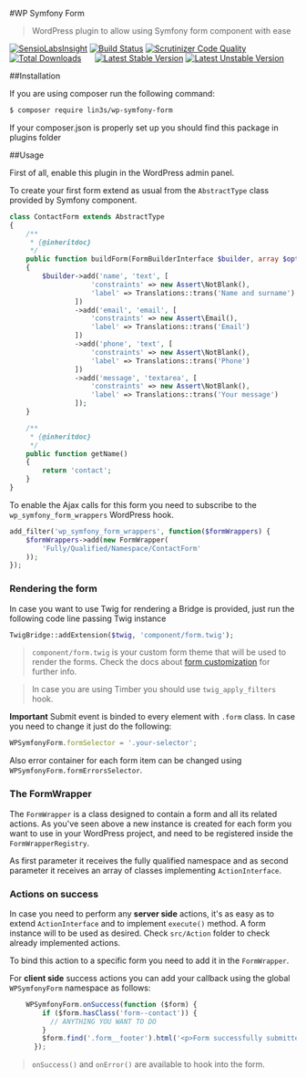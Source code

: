 #WP Symfony Form
> WordPress plugin to allow using Symfony form component with ease

[![SensioLabsInsight](https://insight.sensiolabs.com/projects/789d1ec9-6a7d-4b06-b55a-77b3d081cedc/mini.png)](https://insight.sensiolabs.com/projects/789d1ec9-6a7d-4b06-b55a-77b3d081cedc)
[![Build Status](https://travis-ci.org/LIN3S/WPSymfonyForm.svg?branch=master)](https://travis-ci.org/LIN3S/WPSymfonyForm)
[![Scrutinizer Code Quality](https://scrutinizer-ci.com/g/LIN3S/WPSymfonyForm/badges/quality-score.png?b=master)](https://scrutinizer-ci.com/g/LIN3S/WPSymfonyForm/?branch=master)
[![Total Downloads](https://poser.pugx.org/lin3s/wp-symfony-form/downloads)](https://packagist.org/packages/lin3s/wp-symfony-form)
&nbsp;&nbsp;&nbsp;&nbsp;
[![Latest Stable Version](https://poser.pugx.org/lin3s/wp-symfony-form/v/stable.svg)](https://packagist.org/packages/lin3s/wp-symfony-form)
[![Latest Unstable Version](https://poser.pugx.org/lin3s/wp-symfony-form/v/unstable.svg)](https://packagist.org/packages/lin3s/wp-symfony-form)
 
##Installation

If you are using composer run the following command:

```bash
$ composer require lin3s/wp-symfony-form
```

If your composer.json is properly set up you should find this package in plugins folder

##Usage

First of all, enable this plugin in the WordPress admin panel.

To create your first form extend as usual from the `AbstractType` class provided by Symfony component.

```php
class ContactForm extends AbstractType
{
    /**
     * {@inheritdoc}
     */
    public function buildForm(FormBuilderInterface $builder, array $options)
    {
        $builder->add('name', 'text', [
                    'constraints' => new Assert\NotBlank(),
                    'label' => Translations::trans('Name and surname')
                ])
                ->add('email', 'email', [
                    'constraints' => new Assert\Email(),
                    'label' => Translations::trans('Email')
                ])
                ->add('phone', 'text', [
                    'constraints' => new Assert\NotBlank(),
                    'label' => Translations::trans('Phone')
                ])
                ->add('message', 'textarea', [
                    'constraints' => new Assert\NotBlank(),
                    'label' => Translations::trans('Your message')
                ]);
    }

    /**
     * {@inheritdoc}
     */
    public function getName()
    {
        return 'contact';
    }
}
``` 

To enable the Ajax calls for this form you need to subscribe to the `wp_symfony_form_wrappers` WordPress hook.

```php
add_filter('wp_symfony_form_wrappers', function($formWrappers) {
    $formWrappers->add(new FormWrapper(
        'Fully/Qualified/Namespace/ContactForm'
    ));
});
```


### Rendering the form

In case you want to use Twig for rendering a Bridge is provided, just run the following code line passing Twig instance

```php
TwigBridge::addExtension($twig, 'component/form.twig');
```

> `component/form.twig` is your custom form theme that will be used to render the forms. Check the docs about 
[form customization](http://symfony.com/doc/current/cookbook/form/form_customization.html#what-are-form-themes) for
further info.

> In case you are using Timber you should use `twig_apply_filters` hook.

**Important** Submit event is binded to every element with `.form` class. In case you need to change it just do the following:

```js
WPSymfonyForm.formSelector = '.your-selector';
```

Also error container for each form item can be changed using `WPSymfonyForm.formErrorsSelector`.

### The FormWrapper

The `FormWrapper` is a class designed to contain a form and all its related actions. As you've seen above a new instance is 
created for each form you want to use in your WordPress project, and need to be registered inside the
`FormWrapperRegistry`.

As first parameter it receives the fully qualified namespace and as second parameter it receives an array of classes
implementing `ActionInterface`.

### Actions on success

In case you need to perform any **server side** actions, it's as easy as to extend `ActionInterface` and to implement `execute()`
method. A form instance will to be used as desired. Check `src/Action` folder to check already implemented actions.

To bind this action to a specific form you need to add it in the `FormWrapper`.

For **client side** success actions you can add your callback using the global `WPSymfonyForm` namespace as follows:

```js
    WPSymfonyForm.onSuccess(function ($form) {
        if ($form.hasClass('form--contact')) {
          // ANYTHING YOU WANT TO DO 
        }
        $form.find('.form__footer').html('<p>Form successfully submitted</p>');
      });
```

> `onSuccess()` and `onError()` are available to hook into the form.
